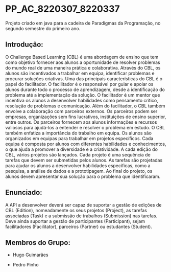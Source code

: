 # PP_AC_8220307_8220337
Projeto criado em java para a cadeira de Paradigmas da Programação, no segundo semestre do primeiro ano. 

## Introdução: 
O Challenge Based Learning (CBL) é uma abordagem de ensino que tem como objetivo fornecer aos alunos a 
oportunidade de resolver problemas do mundo real de uma maneira prática e colaborativa. Através do CBL, os 
alunos são incentivados a trabalhar em equipa, identificar problemas e procurar soluções criativas.
Uma das principais características do CBL é o papel do facilitador. O facilitador é o responsável por guiar e apoiar 
os alunos durante todo o processo de aprendizagem, desde a identificação do problema até a implementação da 
solução. O facilitador é um mentor que incentiva os alunos a desenvolver habilidades como pensamento crítico, 
resolução de problemas e comunicação.
Além do facilitador, o CBL também envolve a colaboração com parceiros externos. Os parceiros podem ser 
empresas, organizações sem fins lucrativos, instituições de ensino superior, entre outros. Os parceiros fornecem 
aos alunos informações e recursos valiosos para ajudá-los a entender e resolver o problema em estudo.
O CBL também enfatiza a importância do trabalho em equipa. Os alunos são organizados em equipas para 
trabalhar em projetos específicos. Cada equipa é composta por alunos com diferentes habilidades e 
conhecimentos, o que ajuda a promover a diversidade e a criatividade. 
A cada edição do CBL, vários projetos são lançados. Cada projeto é uma sequência de tarefas que devem ser 
submetidas pelos alunos. As tarefas são projetadas para ajudar os alunos a desenvolver habilidades específicas, 
como a pesquisa, a análise de dados e a prototipagem. Ao final do projeto, os alunos devem apresentar sua 
solução para o problema que identificaram.

## Enunciado:
A API a desenvolver deverá ser capaz de suportar a gestão de edições de CBL (Edition), nomeadamente os seus 
projetos (Project), as tarefas associadas (Task) e a submissão de trabalhos (Submission) nas tarefas. Deve ainda 
suportar a gestão de participantes (Participant), sejam facilitadores (Facilitator), parceiros (Partner) ou estudantes 
(Student).


## Membros do Grupo:
 * Hugo Guimarães

 * Pedro Pinho
